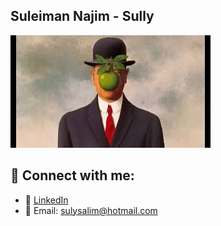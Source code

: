## Suleiman Najim - Sully

![Profile Image](./githubimage.jpg)

## 🔗 Connect with me:

- 💼 [LinkedIn](https://www.linkedin.com/in/suleiman-najim-87457a211/)
- 📧 Email: [sulysalim@hotmail.com](mailto:sulysalim@hotmail.com)
